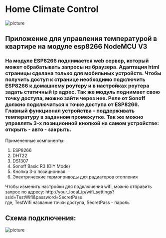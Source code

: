 # Home Climate Control
![picture](https://doszhan-m.github.io/img/home_climate_control.png)

## Приложение для управления температурой в квартире на модуле esp8266 NodeMCU V3

### На модуле ESP8266 поднимается web сервер, который может обрабатывать запросы из браузера. Адаптация html страницы сделана только для мобильных устройств. Чтобы получить доступ к странице необходимо подключить ESP8266 к домашнему роутеру и в настройках роутера задать статичный ip адрес. Так же модуль поднимает свою точку доступа, можно зайти через нее. Реле от Sonoff должно подключаться к точке доступа от ESP8266. Главный функционал устройства - поддерживать температуру в заданном промежутке. Так же можно управлять 3-х позиционной кнопкой на самом устройстве: открыть - авто - закрыть. 


Примененные компоненты: 
1. ESP8266
2. DHT22
3. DS1307
4. Sonoff Basic R3 (DIY Mode)
5. Кнопка 3-х позиционная
6. Электрические термоприводы для радиаторов отопления

Чтобы изменить настройки для подключения wifi, можно отправить запрос по адресу:
http://your_local_ip/wifi_settings?ssid=TestWifi&password=SecretPass\
где, TestWifi название точки доступа, SecretPass - пароль

## Схема подключения:
![picture](https://doszhan-m.github.io/img/home_climate_schema.png)
